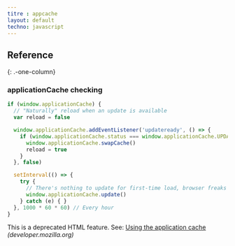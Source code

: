 ```yaml
---
titre : appcache
layout: default
techno: javascript
---
```


## Reference
{: .-one-column}

### applicationCache checking

```js
if (window.applicationCache) {
  // "Naturally" reload when an update is available
  var reload = false

  window.applicationCache.addEventListener('updateready', () => {
    if (window.applicationCache.status === window.applicationCache.UPDATEREADY) {
      window.applicationCache.swapCache()
      reload = true
    }
  }, false)

  setInterval(() => {
    try {
      // There's nothing to update for first-time load, browser freaks out :/
      window.applicationCache.update()
    } catch (e) { }
  }, 1000 * 60 * 60) // Every hour
}
```

This is a deprecated HTML feature. See: [Using the application cache](https://developer.mozilla.org/en-US/docs/HTML/Using_the_application_cache) _(developer.mozilla.org)_
